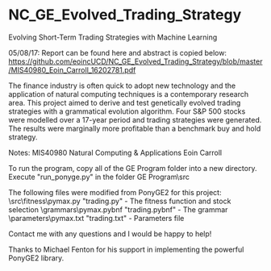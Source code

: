 # NC_GE_Evolved_Trading_Strategy

Evolving Short-Term Trading Strategies with Machine Learning

05/08/17: Report can be found here and abstract is copied below:
https://github.com/eoincUCD/NC_GE_Evolved_Trading_Strategy/blob/master/MIS40980_Eoin_Carroll_16202781.pdf

The finance industry is often quick to adopt new technology and the application of natural computing techniques is a contemporary research area. This project aimed to derive and test genetically evolved trading strategies with a grammatical evolution algorithm. Four S&P 500 stocks were modelled over a 17-year period and trading strategies were generated. The results were marginally more profitable than a benchmark buy and hold strategy. 


Notes:
MIS40980 Natural Computing & Applications
Eoin Carroll

To run the program, copy all of the GE Program folder into a new directory.
Execute "run_ponyge.py" in the folder GE Program\src

The following files were modified from PonyGE2 for this project:
\src\fitness\pymax.py "trading.py" - The fitness function and stock selection
\grammars\pymax.pybnf "trading.pybnf" - The grammar
\parameters\pymax.txt "trading.txt" - Parameters file

Contact me with any questions and I would be happy to help!

Thanks to Michael Fenton for his support in implementing the powerful PonyGE2 library.
